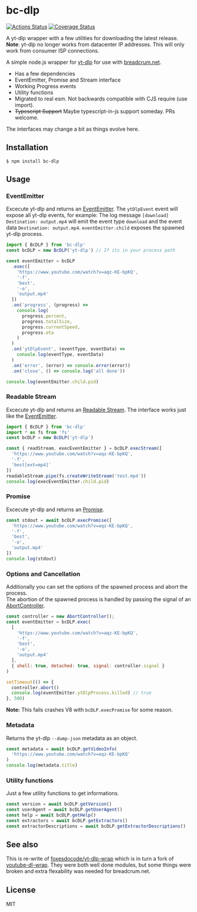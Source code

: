 # bc-dlp
[![Actions Status](https://github.com/hifiwi-fi/bc-dlp/workflows/tests/badge.svg)](https://github.com/hifiwi-fi/bc-dlp/actions)
[![Coverage Status](https://coveralls.io/repos/github/hifiwi-fi/bc-dlp/badge.svg?branch=master)](https://coveralls.io/github/hifiwi-fi/bc-dlp?branch=master)

A yt-dlp wrapper with a few utilities for downloading the latest release. **Note**: yt-dlp no longer works from datacenter IP addresses. This will only work from consumer ISP connections. 

A simple node.js wrapper for [yt-dlp](https://github.com/yt-dlp/yt-dlp) for use with [breadcrum.net](https://breadcrum.net).

- Has a few dependencies
- EventEmitter, Promise and Stream interface
- Working Progress events
- Utility functions
- Migrated to real esm. Not backwards compatible with CJS require (use import).
- ~~Typescript Support~~ Maybe typescript-in-js support someday. PRs welcome.

The interfaces may change a bit as things evolve here.

## Installation

```console
$ npm install bc-dlp
```

## Usage

### EventEmitter

Excecute yt-dlp and returns an [EventEmitter](https://nodejs.org/api/events.html#events_class_eventemitter).
The `ytDlpEvent` event will expose all yt-dlp events, for example:
The log message `[download] Destination: output.mp4` will emit the event type `download` and the event data `Destination: output.mp4`.
`eventEmitter.child` exposes the spawned yt-dlp process.

```js
import { BcDLP } from 'bc-dlp'
const bcDLP = new BcDLP('yt-dlp') // If its in your process path

const eventEmitter = bcDLP
  .exec([
    'https://www.youtube.com/watch?v=aqz-KE-bpKQ',
    '-f',
    'best',
    '-o',
    'output.mp4'
  ])
  .on('progress', (progress) =>
    console.log(
      progress.percent,
      progress.totalSize,
      progress.currentSpeed,
      progress.eta
    )
  )
  .on('ytDlpEvent', (eventType, eventData) =>
    console.log(eventType, eventData)
  )
  .on('error', (error) => console.error(error))
  .on('close', () => console.log('all done'))

console.log(eventEmitter.child.pid)
```

### Readable Stream

Excecute yt-dlp and returns an [Readable Stream](https://nodejs.org/api/stream.html#stream_class_stream_readable).
The interface works just like the [EventEmitter](#EventEmitter).

```javascript
import { BcDLP } from 'bc-dlp'
import * as fs from 'fs'
const bcDLP = new BcDLP('yt-dlp')

const { readStream, execEventEmitter } = bcDLP.execStream([
  'https://www.youtube.com/watch?v=aqz-KE-bpKQ',
  '-f',
  'best[ext=mp4]'
])
readableStream.pipe(fs.createWriteStream('test.mp4'))
console.log(execEventEmitter.child.pid)
```

### Promise

Excecute yt-dlp and returns an [Promise](https://developer.mozilla.org/en-US/docs/Web/JavaScript/Reference/Global_Objects/Promise).

```javascript
const stdout = await bcDLP.execPromise([
  'https://www.youtube.com/watch?v=aqz-KE-bpKQ',
  '-f',
  'best',
  '-o',
  'output.mp4'
])
console.log(stdout)
```

### Options and Cancellation

Additionally you can set the options of the spawned process and abort the process.  
The abortion of the spawned process is handled by passing the signal of an [AbortController](https://developer.mozilla.org/en-US/docs/Web/API/AbortController).

```javascript
const controller = new AbortController();
const eventEmitter = bcDLP.exec(
  [
    'https://www.youtube.com/watch?v=aqz-KE-bpKQ',
    '-f',
    'best',
    '-o',
    'output.mp4'
  ],
  { shell: true, detached: true, signal: controller.signal }
)

setTimeout(() => {
  controller.abort()
  console.log(eventEmitter.ytDlpProcess.killed) // true
}, 500)
```

**Note:** This fails crashes V8 with `bcDLP.execPromise` for some reason. 

### Metadata

Returns the yt-dlp `--dump-json` metadata as an object.

```javascript
const metadata = await bcDLP.getVideoInfo(
  'https://www.youtube.com/watch?v=aqz-KE-bpKQ'
)
console.log(metadata.title)
```

### Utility functions

Just a few utility functions to get informations.

```javascript
const version = await bcDLP.getVersion()
const userAgent = await bcDLP.getUserAgent()
const help = await bcDLP.getHelp()
const extractors = await bcDLP.getExtractors()
const extractorDescriptions = await bcDLP.getExtractorDescriptions()
```

## See also

This is re-write of [foxesdocode/yt-dlp-wrap](https://github.com/foxesdocode/yt-dlp-wrap#readme) which is in turn a fork of [youtube-dl-wrap](https://github.com/ghjbnm/youtube-dl-wrap). They were both well done modules, but some things were broken and extra flexability was needed for breadcrum.net.

## License

MIT
